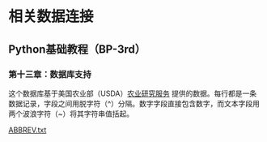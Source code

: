 # 相关数据连接

## Python基础教程（BP-3rd）

### 第十三章：数据库支持

这个数据库基于美国农业部（USDA）[农业研究服务](https://www.ars.usda.gov) 提供的数据。每行都是一条数据记录，字段之间用脱字符（^）分隔。数字字段直接包含数字，而文本字段用两个波浪字符（~）将其字符串值括起。

[ABBREV.txt](https://data.nal.usda.gov/dataset/composition-foods-raw-processed-prepared-usda-national-nutrient-database-standard-reference-release-28-0)
